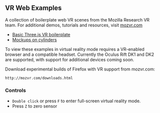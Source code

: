 ## VR Web Examples

A collection of boilerplate web VR scenes from the Mozilla Research VR team. For additional demos, tutorials and resources, visit [mozvr.com](http://mozvr.com)

* [Basic Three.js VR boilerplate](http://mozvr.github.io/vr-web-examples/threejs-vr-boilerplate/)
* [Mockups on cylinders](http://mozvr.github.io/vr-web-examples/mockups-on-cylinders/)

To view these examples in virtual reality mode requires a VR-enabled browser and a compatible headset. Currently the Oculus Rift DK1 and DK2 are supported, with support for additional devices coming soon. 

Download experimental builds of Firefox with VR support from mozvr.com:
```
http://mozvr.com/downloads.html
```

### Controls

* `Double click` or press `F` to enter full-screen virtual reality mode.
* Press `Z` to zero sensor
